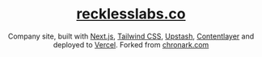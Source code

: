 <div align="center">
    <a href="https://recklesslabs.co"><h1 align="center"><a _target="blank" href="https://recklesslabs.co/">recklesslabs.co</a></h1></a>
    
Company site, built with [Next.js](https://nextjs.org/), [Tailwind CSS](https://tailwindcss.com/), [Upstash](https://upstash.com), [Contentlayer](https://www.contentlayer.dev/) and deployed to [Vercel](https://vercel.com/). Forked from [chronark.com](https://github.com/chronark/chronark.com)

</div>
